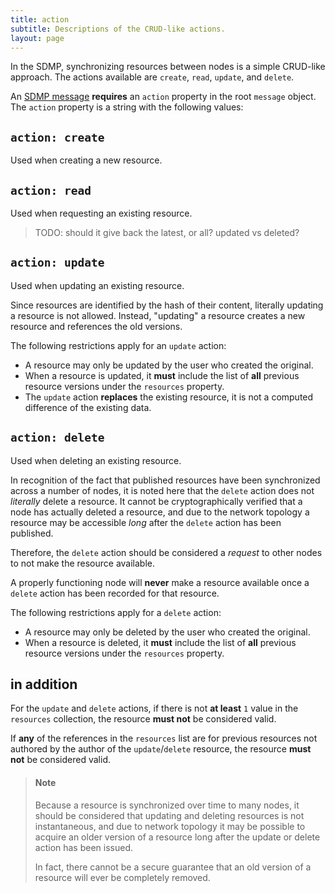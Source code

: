 ```yaml
---
title: action
subtitle: Descriptions of the CRUD-like actions.
layout: page
---
```



In the SDMP, synchronizing resources between nodes is a simple
CRUD-like approach. The actions available are `create`, `read`,
`update`, and `delete`.

An [SDMP message](./message) **requires** an `action` property in the
root `message` object. The `action` property is a string with the
following values:

## `action: create`

Used when creating a new resource.

## `action: read`

Used when requesting an existing resource.

> TODO: should it give back the latest, or all? updated vs deleted?

## `action: update`

Used when updating an existing resource.

Since resources are identified by the hash of their content, literally
updating a resource is not allowed. Instead, "updating" a resource
creates a new resource and references the old versions.

The following restrictions apply for an `update` action:

* A resource may only be updated by the user who created the original.
* When a resource is updated, it **must** include the list of **all**
	previous resource versions under the `resources` property.
* The `update` action **replaces** the existing resource, it is not a
	computed difference of the existing data.

## `action: delete`

Used when deleting an existing resource.

In recognition of the fact that published resources have been synchronized
across a number of nodes, it is noted here that the `delete` action does not
*literally* delete a resource. It cannot be cryptographically verified that
a node has actually deleted a resource, and due to the network topology
a resource may be accessible *long* after the `delete` action has been published.

Therefore, the `delete` action should be considered a *request* to other nodes
to not make the resource available.

A properly functioning node will **never** make a resource available once
a `delete` action has been recorded for that resource.

The following restrictions apply for a `delete` action:

* A resource may only be deleted by the user who created the original.
* When a resource is deleted, it **must** include the list of **all**
	previous resource versions under the `resources` property.

## in addition

For the `update` and `delete` actions, if there is not **at least**
`1` value in the `resources` collection, the resource **must not** be
considered valid.

If **any** of the references in the `resources` list are for previous resources
not authored by the author of the `update`/`delete` resource, the resource
**must not** be considered valid.

> #### Note
> Because a resource is synchronized over time to many nodes, it should
> be considered that updating and deleting resources is not instantaneous, and
> due to network topology it may be possible to acquire an older version of a
> resource long after the update or delete action has been issued.
>
> In fact, there cannot be a secure guarantee that an old version of a
> resource will ever be completely removed.
